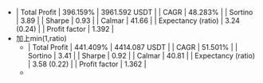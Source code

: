 - | Total Profit | 396.159% | 3961.592 USDT |
  | CAGR | 48.283% |
  | Sortino | 3.89 |
  | Sharpe | 0.93 |
  | Calmar | 41.66 |
  | Expectancy (ratio) | 3.24 (0.24) |
  | Profit factor | 1.392 |
- 加上min(1,ratio)
	- | Total Profit | 441.409% | 4414.087 USDT |
	  | CAGR | 51.501% |
	  | Sortino | 3.41 |
	  | Sharpe | 0.92 |
	  | Calmar | 40.81 |
	  | Expectancy (ratio) | 3.58 (0.22) |
	  | Profit factor | 1.362 |
	-